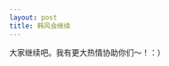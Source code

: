 ```yaml
---
layout: post
title: 韩风会继续
---
```


<script type="text/javascript">window.document.getElementById('post-548').parentNode.className += ' adhesive_post';</script><p>大家继续吧。我有更大热情协助你们～！：）</p>

